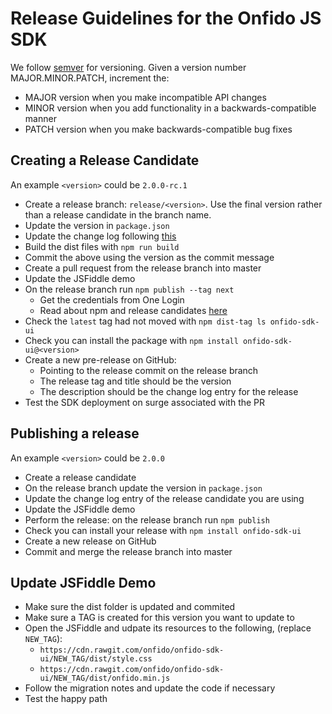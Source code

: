 # Release Guidelines for the Onfido JS SDK

We follow [semver](http://semver.org/) for versioning. Given a version number MAJOR.MINOR.PATCH, increment the:

* MAJOR version when you make incompatible API changes
* MINOR version when you add functionality in a backwards-compatible manner
* PATCH version when you make backwards-compatible bug fixes

## Creating a Release Candidate

An example `<version>` could be `2.0.0-rc.1`

* Create a release branch: `release/<version>`. Use the final version rather than a release candidate in the branch name.
* Update the version in `package.json`
* Update the change log following [this](http://keepachangelog.com/)
* Build the dist files with `npm run build`
* Commit the above using the version as the commit message
* Create a pull request from the release branch into master
* Update the JSFiddle demo
* On the release branch run `npm publish --tag next`
  * Get the credentials from One Login
  * Read about npm and release candidates [here](https://medium.com/@mbostock/prereleases-and-npm-e778fc5e2420)
* Check the `latest` tag had not moved with `npm dist-tag ls onfido-sdk-ui`
* Check you can install the package with `npm install onfido-sdk-ui@<version>`
* Create a new pre-release on GitHub:
  * Pointing to the release commit on the release branch
  * The release tag and title should be the version
  * The description should be the change log entry for the release
* Test the SDK deployment on surge associated with the PR

## Publishing a release

An example `<version>` could be `2.0.0`

* Create a release candidate
* On the release branch update the version in `package.json`
* Update the change log entry of the release candidate you are using
* Update the JSFiddle demo
* Perform the release: on the release branch run `npm publish`
* Check you can install your release with `npm install onfido-sdk-ui`
* Create a new release on GitHub
* Commit and merge the release branch into master


## Update JSFiddle Demo
* Make sure the dist folder is updated and commited
* Make sure a TAG is created for this version you want to update to
* Open the JSFiddle and udpate its resources to the following, (replace `NEW_TAG`):
  * `https://cdn.rawgit.com/onfido/onfido-sdk-ui/NEW_TAG/dist/style.css`
  * `https://cdn.rawgit.com/onfido/onfido-sdk-ui/NEW_TAG/dist/onfido.min.js`
* Follow the migration notes and update the code if necessary
* Test the happy path
